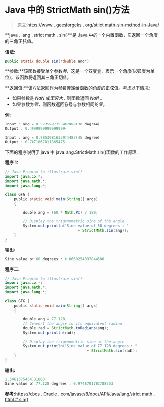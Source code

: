 # Java 中的 StrictMath sin()方法

> 原文:[https://www . geesforgeks . org/strict math-sin-method-in-Java/](https://www.geeksforgeeks.org/strictmath-sin-method-in-java/)

**java . lang . strict math . sin()**是 Java 中的一个内置函数，它返回一个角度的三角正弦值。

**语法:**

```java
public static double sin(*double ang*)
```

**参数:**该函数接受单个参数*和*，这是一个双变量，表示一个角度(以弧度为单位)，该函数将返回其三角正切值。

**返回值:**该方法返回作为参数传递给函数的角度的正弦值。考虑以下情况:

*   如果参数是 *NaN* 或*无穷大*，则函数返回 *NaN* 。
*   如果参数为*零*，则函数返回符号与参数相同的*零*。

**例:**

```java
Input : ang = 0.5235987755982988(30 degree)
Output : 0.49999999999999994

Input : ang = 0.7853981633974483(45 degree)
Output : 0.7071067811865475

```

下面的程序说明了 java 中 java.lang.StrictMath.sin()函数的工作原理:

**程序 1:**

```java
// Java Program to illustrate sin()
import java.io.*;
import java.math.*;
import java.lang.*;

class GFG {
    public static void main(String[] args)
    {

        double ang = (60 * Math.PI) / 180;

        // Display the trigonometric sine of the angle
        System.out.println("Sine value of 60 degrees : "
                                 + StrictMath.sin(ang));
    }
}
```

**输出:**

```java
Sine value of 60 degrees : 0.8660254037844386

```

**程序二:**

```java
// Java Program to illustrate sin()
import java.io.*;
import java.math.*;
import java.lang.*;

class GFG {
    public static void main(String[] args)
    {

        double ang = 77.128;
        // Convert the angle to its equivalent radian
        double rad = StrictMath.toRadians(ang);
        System.out.println(rad);

        // Display the trigonometric sine of the angle
        System.out.println("Sine value of 77.128 degrees : "
                                     + StrictMath.sin(rad));
    }
}
```

**输出:**

```java
1.3461375454781863
Sine value of 77.128 degrees : 0.9748701783788553

```

**参考:**[https://docs . Oracle . com/javase/8/docs/API/Java/lang/strict math . html # sin()](https://docs.oracle.com/javase/8/docs/api/java/lang/StrictMath.html#sin-double-)